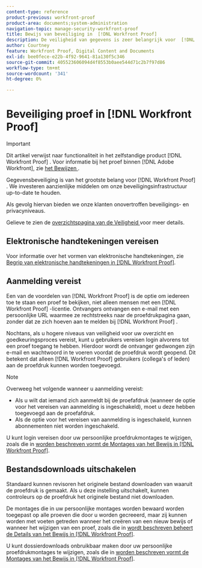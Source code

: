 ```yaml
---
content-type: reference
product-previous: workfront-proof
product-area: documents;system-administration
navigation-topic: manage-security-workfront-proof
title: Bewijs van beveiliging in  [!DNL Workfront Proof]
description: De veiligheid van gegevens is zeer belangrijk voor  [!DNL Workfront Proof]. We investeren aanzienlijke middelen om onze beveiligingsinfrastructuur up-to-date te houden.
author: Courtney
feature: Workfront Proof, Digital Content and Documents
exl-id: bee0fece-e22b-4f92-9641-81a130f5c346
source-git-commit: 405523606094d4f8553b0aee544d71c2b7f97d86
workflow-type: tm+mt
source-wordcount: '341'
ht-degree: 0%

---
```


# Beveiliging proef in [!DNL Workfront Proof]

>[!IMPORTANT]
>
>Dit artikel verwijst naar functionaliteit in het zelfstandige product [!DNL Workfront Proof] . Voor informatie bij het proef binnen [!DNL Adobe Workfront], zie [ het Bewijzen ](../../../review-and-approve-work/proofing/proofing.md).

Gegevensbeveiliging is van het grootste belang voor [!DNL Workfront Proof] . We investeren aanzienlijke middelen om onze beveiligingsinfrastructuur up-to-date te houden.

Als gevolg hiervan bieden we onze klanten onovertroffen beveiligings- en privacyniveaus.

Gelieve te zien de [ overzichtspagina van de Veiligheid ](https://www.workfront.com/workfront-security) voor meer details.

## Elektronische handtekeningen vereisen

Voor informatie over het vormen van elektronische handtekeningen, zie [ Begrip van elektronische handtekeningen in  [!DNL Workfront Proof]](../../../workfront-proof/wp-acct-admin/managing-security/electronic-sigs-in-wp.md).

## Aanmelding vereist

Een van de voordelen van [!DNL Workfront Proof] is de optie om iedereen toe te staan een proef te bekijken, niet alleen mensen met een [!DNL Workfront Proof] -licentie. Ontvangers ontvangen een e-mail met een persoonlijke URL waarmee ze rechtstreeks naar de proefdrukpagina gaan, zonder dat ze zich hoeven aan te melden bij [!DNL Workfront Proof] .

Nochtans, als u hogere niveaus van veiligheid voor uw overzicht en goedkeuringsproces vereist, kunt u gebruikers vereisen login alvorens tot een proef toegang te hebben. Hierdoor wordt de ontvanger gedwongen zijn e-mail en wachtwoord in te voeren voordat de proefdruk wordt geopend. Dit betekent dat alleen [!DNL Workfront Proof] gebruikers (collega&#39;s of leden) aan de proefdruk kunnen worden toegevoegd.

>[!NOTE]
>
>Overweeg het volgende wanneer u aanmelding vereist:
>
>* Als u wilt dat iemand zich aanmeldt bij de proefafdruk (wanneer de optie voor het vereisen van aanmelding is ingeschakeld), moet u deze hebben toegevoegd aan de proefafdruk.
>* Als de optie voor het vereisen van aanmelding is ingeschakeld, kunnen abonnementen niet worden ingeschakeld.
>



U kunt login vereisen door uw persoonlijke proefdrukmontages te wijzigen, zoals die in [ worden beschreven vormt de Montages van het Bewijs in  [!DNL Workfront Proof]](../../../workfront-proof/wp-work-proofsfiles/manage-your-work/configure-proof-settings.md).

## Bestandsdownloads uitschakelen

Standaard kunnen revisoren het originele bestand downloaden van waaruit de proefdruk is gemaakt. Als u deze instelling uitschakelt, kunnen controleurs op de proefdruk het originele bestand niet downloaden.

De montages die in uw persoonlijke montages worden bewaard worden toegepast op alle proeven die door u worden gecreeerd, maar zij kunnen worden met voeten getreden wanneer het creëren van een nieuw bewijs of wanneer het wijzigen van een proef, zoals die in [ wordt beschreven beheert de Details van het Bewijs in  [!DNL Workfront Proof]](../../../workfront-proof/wp-work-proofsfiles/manage-your-work/manage-proof-details.md).

U kunt dossierdownloads onbruikbaar maken door uw persoonlijke proefdrukmontages te wijzigen, zoals die in [ worden beschreven vormt de Montages van het Bewijs in [!DNL  Workfront Proof]](../../../workfront-proof/wp-work-proofsfiles/manage-your-work/configure-proof-settings.md).
